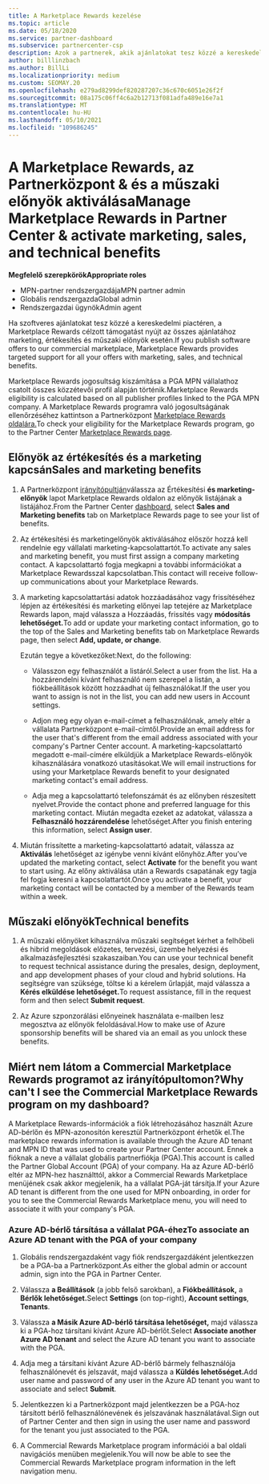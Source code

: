 ```yaml
---
title: A Marketplace Rewards kezelése
ms.topic: article
ms.date: 05/18/2020
ms.service: partner-dashboard
ms.subservice: partnercenter-csp
description: Azok a partnerek, akik ajánlatokat tesz közzé a kereskedelmi piactéren, jogosultak a marketingtámogatást kínáló előnyökre.
author: billlinzbach
ms.author: BillLi
ms.localizationpriority: medium
ms.custom: SEOMAY.20
ms.openlocfilehash: e279ad8299def820287207c36c670c6051e26f2f
ms.sourcegitcommit: 08a175c06ff4c6a2b12713f081adfa489e16e7a1
ms.translationtype: MT
ms.contentlocale: hu-HU
ms.lasthandoff: 05/10/2021
ms.locfileid: "109686245"
---
```

# <a name="manage-marketplace-rewards-in-partner-center--activate-marketing-sales-and-technical-benefits"></a><span data-ttu-id="fe3bb-103">A Marketplace Rewards, az Partnerközpont & és a műszaki előnyök aktiválása</span><span class="sxs-lookup"><span data-stu-id="fe3bb-103">Manage Marketplace Rewards in Partner Center & activate marketing, sales, and technical benefits</span></span>

<span data-ttu-id="fe3bb-104">**Megfelelő szerepkörök**</span><span class="sxs-lookup"><span data-stu-id="fe3bb-104">**Appropriate roles**</span></span>

- <span data-ttu-id="fe3bb-105">MPN-partner rendszergazdája</span><span class="sxs-lookup"><span data-stu-id="fe3bb-105">MPN partner admin</span></span>
- <span data-ttu-id="fe3bb-106">Globális rendszergazda</span><span class="sxs-lookup"><span data-stu-id="fe3bb-106">Global admin</span></span>
- <span data-ttu-id="fe3bb-107">Rendszergazdai ügynök</span><span class="sxs-lookup"><span data-stu-id="fe3bb-107">Admin agent</span></span>

<span data-ttu-id="fe3bb-108">Ha szoftveres ajánlatokat tesz közzé a kereskedelmi piactéren, a Marketplace Rewards célzott támogatást nyújt az összes ajánlatához marketing, értékesítés és műszaki előnyök esetén.</span><span class="sxs-lookup"><span data-stu-id="fe3bb-108">If you  publish software offers to our commercial marketplace, Marketplace Rewards provides targeted support for all your offers with marketing, sales, and technical benefits.</span></span>

<span data-ttu-id="fe3bb-109">Marketplace Rewards jogosultság kiszámítása a PGA MPN vállalathoz csatolt összes közzétevői profil alapján történik.</span><span class="sxs-lookup"><span data-stu-id="fe3bb-109">Marketplace Rewards eligibility is calculated based on all publisher profiles linked to the PGA MPN company.</span></span> <span data-ttu-id="fe3bb-110">A Marketplace Rewards programra való jogosultságának ellenőrzéséhez kattintson a Partnerközpont [Marketplace Rewards oldalára.](https://partner.microsoft.com/dashboard/mpn/program/commercialmarketplace)</span><span class="sxs-lookup"><span data-stu-id="fe3bb-110">To check your eligibility for the Marketplace Rewards program, go to the Partner Center [Marketplace Rewards page](https://partner.microsoft.com/dashboard/mpn/program/commercialmarketplace).</span></span>

## <a name="sales-and-marketing-benefits"></a><span data-ttu-id="fe3bb-111">Előnyök az értékesítés és a marketing kapcsán</span><span class="sxs-lookup"><span data-stu-id="fe3bb-111">Sales and marketing benefits</span></span>

1. <span data-ttu-id="fe3bb-112">A Partnerközpont [irányítópultján](https://partner.microsoft.com/dashboard)válassza az Értékesítési **és marketing-előnyök** lapot Marketplace Rewards oldalon az előnyök listájának a listájához.</span><span class="sxs-lookup"><span data-stu-id="fe3bb-112">From the Partner Center [dashboard](https://partner.microsoft.com/dashboard), select **Sales and Marketing benefits** tab on Marketplace Rewards page to see your list of benefits.</span></span> 

2. <span data-ttu-id="fe3bb-113">Az értékesítési és marketingelőnyök aktiválásához először hozzá kell rendelnie egy vállalati marketing-kapcsolattartót.</span><span class="sxs-lookup"><span data-stu-id="fe3bb-113">To activate any sales and marketing benefit, you must first assign a company marketing contact.</span></span> <span data-ttu-id="fe3bb-114">A kapcsolattartó fogja megkapni a további információkat a Marketplace Rewardsszal kapcsolatban.</span><span class="sxs-lookup"><span data-stu-id="fe3bb-114">This contact will receive follow-up communications about your Marketplace Rewards.</span></span>

3. <span data-ttu-id="fe3bb-115">A marketing kapcsolattartási adatok hozzáadásához vagy frissítéséhez lépjen az értékesítési és marketing előnyei lap tetejére az Marketplace Rewards lapon, majd válassza a Hozzáadás, frissítés vagy **módosítás lehetőséget.**</span><span class="sxs-lookup"><span data-stu-id="fe3bb-115">To add or update your marketing contact information, go to the top of the Sales and Marketing benefits tab on Marketplace Rewards page, then select **Add, update, or change**.</span></span> 

   <span data-ttu-id="fe3bb-116">Ezután tegye a következőket:</span><span class="sxs-lookup"><span data-stu-id="fe3bb-116">Next, do the following:</span></span>

   - <span data-ttu-id="fe3bb-117">Válasszon egy felhasználót a listáról.</span><span class="sxs-lookup"><span data-stu-id="fe3bb-117">Select a user from the list.</span></span> <span data-ttu-id="fe3bb-118">Ha a hozzárendelni kívánt felhasználó nem szerepel a listán, a fiókbeállítások között hozzáadhat új felhasználókat.</span><span class="sxs-lookup"><span data-stu-id="fe3bb-118">If the user you want to assign is not in the list, you can add new users in Account settings.</span></span>

   - <span data-ttu-id="fe3bb-119">Adjon meg egy olyan e-mail-címet a felhasználónak, amely eltér a vállalata Partnerközpont e-mail-címtől.</span><span class="sxs-lookup"><span data-stu-id="fe3bb-119">Provide an email address for the user that's different from the email address associated with your company's Partner Center account.</span></span> <span data-ttu-id="fe3bb-120">A marketing-kapcsolattartó megadott e-mail-címére elküldjük a Marketplace Rewards-előnyök kihasználására vonatkozó utasításokat.</span><span class="sxs-lookup"><span data-stu-id="fe3bb-120">We will email instructions for using your Marketplace Rewards benefit to your designated marketing contact's email address.</span></span>

   - <span data-ttu-id="fe3bb-121">Adja meg a kapcsolattartó telefonszámát és az előnyben részesített nyelvet.</span><span class="sxs-lookup"><span data-stu-id="fe3bb-121">Provide the contact phone and preferred language for this marketing contact.</span></span> <span data-ttu-id="fe3bb-122">Miután megadta ezeket az adatokat, válassza a **Felhasználó hozzárendelése** lehetőséget.</span><span class="sxs-lookup"><span data-stu-id="fe3bb-122">After you finish entering this information, select **Assign user**.</span></span>

4. <span data-ttu-id="fe3bb-123">Miután frissítette a marketing-kapcsolattartó adatait, válassza az **Aktiválás** lehetőséget az igénybe venni kívánt előnyhöz.</span><span class="sxs-lookup"><span data-stu-id="fe3bb-123">After you’ve updated the marketing contact, select **Activate** for the benefit you want to start using.</span></span> <span data-ttu-id="fe3bb-124">Az előny aktiválása után a Rewards csapatának egy tagja fel fogja keresni a kapcsolattartót.</span><span class="sxs-lookup"><span data-stu-id="fe3bb-124">Once you activate a benefit, your marketing contact will be contacted by a member of the Rewards team within a week.</span></span>

## <a name="technical-benefits"></a><span data-ttu-id="fe3bb-125">Műszaki előnyök</span><span class="sxs-lookup"><span data-stu-id="fe3bb-125">Technical benefits</span></span>

1. <span data-ttu-id="fe3bb-126">A műszaki előnyöket kihasználva műszaki segítséget kérhet a felhőbeli és hibrid megoldások előzetes, tervezési, üzembe helyezési és alkalmazásfejlesztési szakaszaiban.</span><span class="sxs-lookup"><span data-stu-id="fe3bb-126">You can use your technical benefit to request technical assistance during the presales, design, deployment, and app development phases of your cloud and hybrid solutions.</span></span> <span data-ttu-id="fe3bb-127">Ha segítségre van szüksége, töltse ki a kérelem űrlapját, majd válassza a **Kérés elküldése lehetőséget.**</span><span class="sxs-lookup"><span data-stu-id="fe3bb-127">To request assistance, fill in the request form and then select **Submit request**.</span></span>

2. <span data-ttu-id="fe3bb-128">Az Azure szponzorálási előnyeinek használata e-mailben lesz megosztva az előnyök feloldásával.</span><span class="sxs-lookup"><span data-stu-id="fe3bb-128">How to make use of Azure sponsorship benefits will be shared via an email as you unlock these benefits.</span></span>

## <a name="why-cant-i-see-the-commercial-marketplace-rewards-program-on-my-dashboard"></a><span data-ttu-id="fe3bb-129">Miért nem látom a Commercial Marketplace Rewards programot az irányítópultomon?</span><span class="sxs-lookup"><span data-stu-id="fe3bb-129">Why can't I see the Commercial Marketplace Rewards program on my dashboard?</span></span>

<span data-ttu-id="fe3bb-130">A Marketplace Rewards-információk a fiók létrehozásához használt Azure AD-bérlőn és MPN-azonosítón keresztül Partnerközpont érhetők el.</span><span class="sxs-lookup"><span data-stu-id="fe3bb-130">The marketplace rewards information is available through the Azure AD tenant and MPN ID that was used to create your Partner Center account.</span></span> <span data-ttu-id="fe3bb-131">Ennek a fióknak a neve a vállalat globális partnerfiókja (PGA).</span><span class="sxs-lookup"><span data-stu-id="fe3bb-131">This account is called the Partner Global Account (PGA) of your company.</span></span> <span data-ttu-id="fe3bb-132">Ha az Azure AD-bérlő eltér az MPN-hez használttól, akkor a Commercial Rewards Marketplace menüjének csak akkor megjelenik, ha a vállalat PGA-ját társítja.</span><span class="sxs-lookup"><span data-stu-id="fe3bb-132">If your Azure AD tenant is different from the  one used for MPN onboarding, in order for you to see the Commercial Rewards Marketplace menu, you will need to associate it with your company's PGA.</span></span>

### <a name="to-associate-an-azure-ad-tenant-with-the-pga-of-your-company"></a><span data-ttu-id="fe3bb-133">Azure AD-bérlő társítása a vállalat PGA-éhez</span><span class="sxs-lookup"><span data-stu-id="fe3bb-133">To associate an Azure AD tenant with the PGA of your company</span></span>

1. <span data-ttu-id="fe3bb-134">Globális rendszergazdaként vagy fiók rendszergazdáként jelentkezzen be a PGA-ba a Partnerközpont.</span><span class="sxs-lookup"><span data-stu-id="fe3bb-134">As either the global admin or account admin, sign into the PGA in Partner Center.</span></span>

2. <span data-ttu-id="fe3bb-135">Válassza **a Beállítások** (a jobb felső sarokban), a **Fiókbeállítások,** a **Bérlők lehetőséget.**</span><span class="sxs-lookup"><span data-stu-id="fe3bb-135">Select **Settings** (on top-right), **Account settings**, **Tenants**.</span></span> 

3. <span data-ttu-id="fe3bb-136">Válassza **a Másik Azure AD-bérlő társítása lehetőséget,** majd válassza ki a PGA-hoz társítani kívánt Azure AD-bérlőt.</span><span class="sxs-lookup"><span data-stu-id="fe3bb-136">Select **Associate another Azure AD tenant** and select the Azure AD tenant you want to associate with the PGA.</span></span>

4. <span data-ttu-id="fe3bb-137">Adja meg a társítani kívánt Azure AD-bérlő bármely felhasználója felhasználónevét és jelszavát, majd válassza a **Küldés lehetőséget.**</span><span class="sxs-lookup"><span data-stu-id="fe3bb-137">Add user name and password of any user in the Azure AD tenant you want to associate and select **Submit**.</span></span>

5. <span data-ttu-id="fe3bb-138">Jelentkezzen ki a Partnerközpont majd jelentkezzen be a PGA-hoz társított bérlő felhasználónevének és jelszavának használatával.</span><span class="sxs-lookup"><span data-stu-id="fe3bb-138">Sign out of Partner Center and then sign in using the user name and password for the tenant you just associated to the PGA.</span></span>

6. <span data-ttu-id="fe3bb-139">A Commercial Rewards Marketplace program információi a bal oldali navigációs menüben megjelenik.</span><span class="sxs-lookup"><span data-stu-id="fe3bb-139">You will now be able to see the Commercial Rewards Marketplace program information in the left navigation menu.</span></span>

